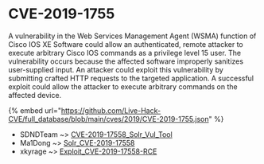 # CVE-2019-1755

A vulnerability in the Web Services Management Agent (WSMA) function of Cisco IOS XE Software could allow an authenticated, remote attacker to execute arbitrary Cisco IOS commands as a privilege level 15 user. The vulnerability occurs because the affected software improperly sanitizes user-supplied input. An attacker could exploit this vulnerability by submitting crafted HTTP requests to the targeted application. A successful exploit could allow the attacker to execute arbitrary commands on the affected device.

{% embed url="https://github.com/Live-Hack-CVE/full_database/blob/main/cves/2019/CVE-2019-1755.json" %}


* SDNDTeam ~> [CVE-2019-17558_Solr_Vul_Tool](https://zeste.alice-snow.ru/2019/database/cve-2019-1755/cve-2019-17558_solr_vul_tool-sdndteam)
* Ma1Dong ~> [Solr_CVE-2019-17558](https://zeste.alice-snow.ru/2019/database/cve-2019-1755/solr_cve-2019-17558-ma1dong)
* xkyrage ~> [Exploit_CVE-2019-17558-RCE](https://zeste.alice-snow.ru/2019/database/cve-2019-1755/exploit_cve-2019-17558-rce-xkyrage)